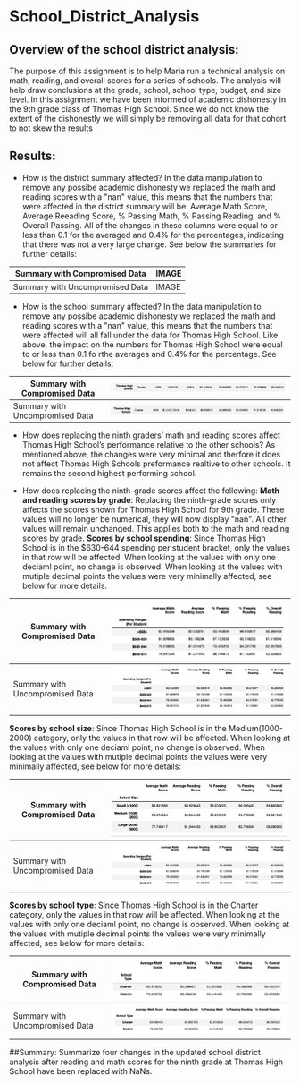 # School_District_Analysis

## Overview of the school district analysis:

The purpose of this assignment is to help Maria run a technical analysis on math, reading, and overall scores for a series of schools. The analysis will help draw conclusions at the grade, school, school type, budget, and size level. In this assignment we have been informed of academic dishonesty in the 9th grade class of Thomas High School. Since we do not know the extent of the dishonestly we will simply be removing all data for that cohort to not skew the results 

## Results:
- How is the district summary affected?
In the data manipulation to remove any possibe academic dishonesty we replaced the math and reading scores with a "nan" value, this means that the numbers that were affected in the district summary will be: Average Math Score, Average Reeading Score, % Passing Math, % Passing Reading, and % Overall Passing. All of the changes in these columns were equal to or less than 0.1 for the averaged and 0.4% for the percentages, indicating that there was not a very large change. See below the summaries for further details:

|  Summary with Compromised Data  |  IMAGE  |
| ------------------ | ----------------- |
|  Summary with Uncompromised Data  |  IMAGE  |

- How is the school summary affected?
In the data manipulation to remove any possibe academic dishonesty we replaced the math and reading scores with a "nan" value, this means that the numbers that were affected will all fall under the data for Thomas High School. Like above, the impact on the  numbers for Thomas High School were equal to or less than 0.1 fo rthe averages and 0.4% for the percentage.  See below for further details:

| Summary with Compromised Data | ![school_summary_old](https://github.com/andreabassetti/School_District_Analysis/blob/main/Resources/school_summary_old.png) |
| ------------------ | ----------------- |
| Summary with Uncompromised Data | ![school_summary_new](https://github.com/andreabassetti/School_District_Analysis/blob/main/Resources/school_summary_new.png) |

- How does replacing the ninth graders’ math and reading scores affect Thomas High School’s performance relative to the other schools?
As mentioned above, the changes were very minimal and therfore it does not affect Thomas High Schools preformance realtive to other schools. It remains the second highest performing school. 

- How does replacing the ninth-grade scores affect the following:
**Math and reading scores by grade**: Replacing the ninth-grade scores only affects the scores shown for Thomas High School for 9th grade. These values will no longer be numerical, they will now display "nan". All other values will remain unchanged. This applies both to the math and reading scores by grade. 
**Scores by school spending**: Since Thomas High School is in the $630-644 spending per student bracket, only the values in that row will be affected. When looking at the values with only one deciaml point, no change is observed. When looking at the values with mutiple decimal points the values were very minimally affected, see below for more details. 

|  Summary with Compromised Data  |  ![school_brackets_old](https://github.com/andreabassetti/School_District_Analysis/blob/main/Resources/spending_brackets_old.png) |
| ------------------ | ----------------- |
|  Summary with Uncompromised Data  |  ![school_brackets_new](https://github.com/andreabassetti/School_District_Analysis/blob/main/Resources/spending_brackets_new.png)  |
 
**Scores by school size**: Since Thomas High School is in the Medium(1000-2000) category, only the values in that row will be affected. When looking at the values with only one deciaml point, no change is observed. When looking at the values with mutiple decimal points the values were very minimally affected, see below for more details: 

|  Summary with Compromised Data  |  ![school_size_old](https://github.com/andreabassetti/School_District_Analysis/blob/main/Resources/school_size_old.png)  |
| ------------------ | ----------------- |
|  Summary with Uncompromised Data  |  ![school_size_new](https://github.com/andreabassetti/School_District_Analysis/blob/main/Resources/spending_brackets_new.png)  |

**Scores by school type**: Since Thomas High School is in the Charter category, only the values in that row will be affected. When looking at the values with only one deciaml point, no change is observed. When looking at the values with mutiple decimal points the values were very minimally affected, see below for more details: 

|  Summary with Compromised Data  |  ![school_type_old](https://github.com/andreabassetti/School_District_Analysis/blob/main/Resources/school_type_old.png)  |
| ------------------ | ----------------- |
|  Summary with Uncompromised Data  |  ![school_type_new](https://github.com/andreabassetti/School_District_Analysis/blob/main/Resources/school_type_new.png)  |

##Summary:
Summarize four changes in the updated school district analysis after reading and math scores for the ninth grade at Thomas High School have been replaced with NaNs.
